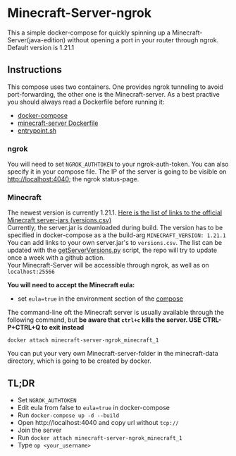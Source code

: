 # Minecraft-Server-ngrok
This a simple docker-compose for quickly spinning up a Minecraft-Server(java-edition) without opening a port in your router through ngrok.
Default version is 1.21.1

## Instructions
This compose uses two containers. One provides ngrok tunneling to avoid port-forwarding, the other one is the Minecraft-server. As a best practive you should always read a Dockerfile before running it:
- [docker-compose](docker-compose.yml)
- [minecraft-server Dockerfile](minecraft/Dockerfile)
- [entrypoint.sh](minecraft/entrypoint.sh)

### ngrok
You will need to set `NGROK_AUTHTOKEN` to your ngrok-auth-token. You can also specify it in your compose file.
The IP of the server is going to be visible on [http://localhost:4040](http://localhost:4040); the ngrok status-page.
### Minecraft
The newest version is currently 1.21.1. [Here is the list of links to the official Minecraft server-jars (versions.csv)](minecraft/versions.csv) <br>
Currently, the server.jar is downloaded during build. The version has to be specified in docker-compose as a the build-arg `MINECRAFT_VERSION: 1.21.1`<br>
You can add links to your own server.jar's to `versions.csv`. The list can be updated with the [getServerVersions.py](scripts/getServerVersions.py) script, the repo will try to update once a week with a github action.<br>
Your Minecraft-Server will be accessible through ngrok, as well as on `localhost:25566`

**You will need to accept the Minecraft eula:**<br>

- set `eula=true` in the environment section of the [compose](docker-compose.yml#L13)

The command-line oft the Minecraft server is usually available through the following command, but **be aware that `ctrl+c` kills the server. USE CTRL-P+CTRL+Q to exit instead**
```
docker attach minecraft-server-ngrok_minecraft_1
``` 

You can put your very own Minecraft-server-folder in the minecraft-data directory, which is going to be created by docker.

## TL;DR
- Set `NGROK_AUTHTOKEN`
- Edit eula from false to `eula=true` in docker-compose
- Run `docker-compose up -d --build`
- Open http://localhost:4040 and copy url without `tcp://`
- Join the server
- Run `docker attach minecraft-server-ngrok_minecraft_1`
- Type `op <your_username>` 
